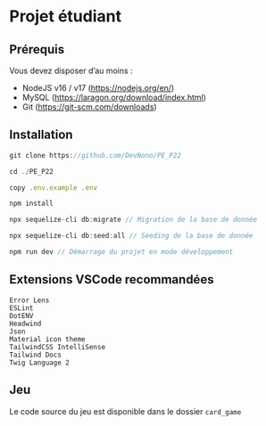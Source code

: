# Projet étudiant

## Prérequis

Vous devez disposer d’au moins : 

- NodeJS v16 / v17 (https://nodejs.org/en/)
- MySQL (https://laragon.org/download/index.html)
- Git (https://git-scm.com/downloads)

## Installation 

```jsx
git clone https://github.com/DevNono/PE_P22

cd ./PE_P22

copy .env.example .env 

npm install

npx sequelize-cli db:migrate // Migration de la base de donnée

npx sequelize-cli db:seed:all // Seeding de la base de donnée

npm run dev // Démarrage du projet en mode développement
```

## Extensions VSCode recommandées
```
Error Lens
ESLint
DotENV
Headwind
Json
Material icon theme
TailwindCSS IntelliSense
Tailwind Docs
Twig Language 2
```

## Jeu

Le code source du jeu est disponible dans le dossier `card_game`
